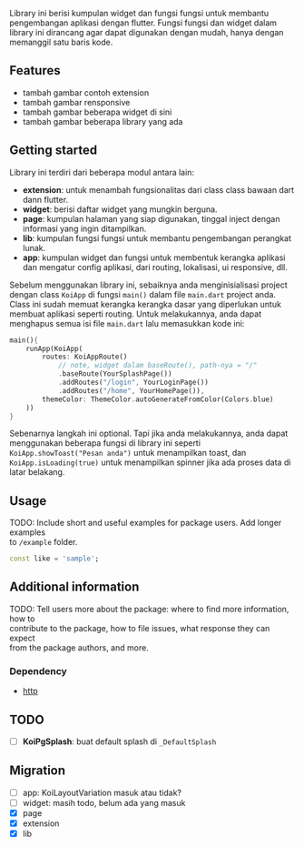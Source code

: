Library ini berisi kumpulan widget dan fungsi fungsi untuk membantu pengembangan aplikasi dengan flutter. Fungsi fungsi dan widget dalam library ini dirancang agar dapat digunakan dengan mudah, hanya dengan memanggil satu baris kode.

## Features
- tambah gambar contoh extension
- tambah gambar rensponsive
- tambah gambar beberapa widget di sini
- tambah gambar beberapa library yang ada


## Getting started
Library ini terdiri dari beberapa modul antara lain:
- **extension**: untuk menambah fungsionalitas dari class class bawaan dart dann flutter.
- **widget**: berisi daftar widget yang mungkin berguna.
- **page**: kumpulan halaman yang siap digunakan, tinggal inject dengan informasi yang ingin ditampilkan.
- **lib**: kumpulan fungsi fungsi untuk membantu pengembangan perangkat lunak.
- **app**: kumpulan widget dan fungsi untuk membentuk kerangka aplikasi dan mengatur config aplikasi, dari routing, lokalisasi, ui responsive, dll.

Sebelum menggunakan library ini, sebaiknya anda menginisialisasi project dengan class `KoiApp` di fungsi `main()` dalam file `main.dart` project anda. Class ini sudah memuat kerangka kerangka dasar yang diperlukan untuk membuat aplikasi seperti routing. Untuk melakukannya, anda dapat menghapus semua isi file `main.dart` lalu memasukkan kode ini:
```dart
main(){
	runApp(KoiApp(
		routes: KoiAppRoute()
			// note, widget dalam baseRoute(), path-nya = "/"
			.baseRoute(YourSplashPage())
			.addRoutes("/login", YourLoginPage())
			.addRoutes("/home", YourHomePage()),
		themeColor: ThemeColor.autoGenerateFromColor(Colors.blue)
	))
}
```

Sebenarnya langkah ini optional. Tapi jika anda melakukannya, anda dapat menggunakan beberapa fungsi di library ini seperti `KoiApp.showToast("Pesan anda")` untuk menampilkan toast, dan `KoiApp.isLoading(true)` untuk menampilkan spinner jika ada proses data di latar belakang.

## Usage

TODO: Include short and useful examples for package users. Add longer examples  
to `/example` folder.

```dart  
const like = 'sample';  
```  

## Additional information

TODO: Tell users more about the package: where to find more information, how to  
contribute to the package, how to file issues, what response they can expect  
from the package authors, and more.

### Dependency
- [http](https://pub.dev/packages/http)

## TODO

- [ ] **KoiPgSplash**: buat default splash di `_DefaultSplash`


## Migration
- [ ] app: KoiLayoutVariation masuk atau tidak?
- [ ] widget: masih todo, belum ada yang masuk
- [x] page
- [x] extension
- [x] lib